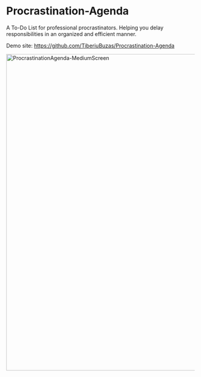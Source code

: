 # Procrastination-Agenda

A To-Do List for professional procrastinators. Helping you delay responsibilities in an organized and efficient manner.

Demo site: https://github.com/TiberiuBuzas/Procrastination-Agenda

<img width="845" alt="ProcrastinationAgenda-MediumScreen" src="https://github.com/user-attachments/assets/7de64174-775b-4cf0-9308-934258e7f6e4" />
